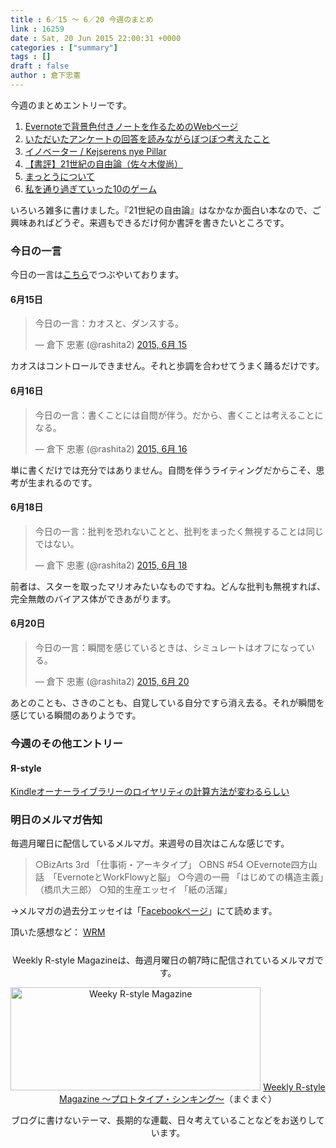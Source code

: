 ```yaml
---
title : 6／15 〜 6／20 今週のまとめ
link : 16259
date : Sat, 20 Jun 2015 22:00:31 +0000
categories : ["summary"]
tags : []
draft : false
author : 倉下忠憲
---
```


今週のまとめエントリーです。
 
<ol>

<li><a href="https://rashita.net/blog/?p=16222" target="_blank">Evernoteで背景色付きノートを作るためのWebページ</a></li>
<li><a href="https://rashita.net/blog/?p=16231" target="_blank">いただいたアンケートの回答を読みながらぼつぼつ考えたこと</a></li>
<li><a href="https://rashita.net/blog/?p=16237" target="_blank">イノベーター / Kejserens nye Pillar</a></li>
<li><a href="https://rashita.net/blog/?p=16243" target="_blank">【書評】21世紀の自由論（佐々木俊尚）</a></li>
<li><a href="https://rashita.net/blog/?p=16249" target="_blank">まっとうについて</a></li>
<li><a href="https://rashita.net/blog/?p=16253" target="_blank">私を通り過ぎていった10のゲーム</a></li>
</ol>

いろいろ雑多に書けました。『21世紀の自由論』はなかなか面白い本なので、ご興味あればどうぞ。来週もできるだけ何か書評を書きたいところです。

<h3>今日の一言</h3>
今日の一言は<a href="http://twitter.com/rashita2 ">こちら</a>でつぶやいております。

<h4>6月15日</h4>

<blockquote class="twitter-tweet" lang="ja"><p lang="ja" dir="ltr">今日の一言：カオスと、ダンスする。</p>&mdash; 倉下 忠憲 (@rashita2) <a href="https://twitter.com/rashita2/status/610286457811394560">2015, 6月 15</a></blockquote>
<script async src="//platform.twitter.com/widgets.js" charset="utf-8"></script>

カオスはコントロールできません。それと歩調を合わせてうまく踊るだけです。

<h4>6月16日</h4>

<blockquote class="twitter-tweet" lang="ja"><p lang="ja" dir="ltr">今日の一言：書くことには自問が伴う。だから、書くことは考えることになる。</p>&mdash; 倉下 忠憲 (@rashita2) <a href="https://twitter.com/rashita2/status/610714694966341632">2015, 6月 16</a></blockquote>
<script async src="//platform.twitter.com/widgets.js" charset="utf-8"></script>

単に書くだけでは充分ではありません。自問を伴うライティングだからこそ、思考が生まれるのです。

<h4>6月18日</h4>

<blockquote class="twitter-tweet" lang="ja"><p lang="ja" dir="ltr">今日の一言：批判を恐れないことと、批判をまったく無視することは同じではない。</p>&mdash; 倉下 忠憲 (@rashita2) <a href="https://twitter.com/rashita2/status/611510855729987584">2015, 6月 18</a></blockquote>
<script async src="//platform.twitter.com/widgets.js" charset="utf-8"></script>

前者は、スターを取ったマリオみたいなものですね。どんな批判も無視すれば、完全無敵のバイアス体ができあがります。

<h4>6月20日</h4>

<blockquote class="twitter-tweet" lang="ja"><p lang="ja" dir="ltr">今日の一言：瞬間を感じているときは、シミュレートはオフになっている。</p>&mdash; 倉下 忠憲 (@rashita2) <a href="https://twitter.com/rashita2/status/612099284570275840">2015, 6月 20</a></blockquote>
<script async src="//platform.twitter.com/widgets.js" charset="utf-8"></script>

あとのことも、さきのことも、自覚している自分ですら消え去る。それが瞬間を感じている瞬間のありようです。

<h3>今週のその他エントリー</h3>

<H4>Я-style</H4>

<a href="http://rashita.net/blog2/?p=741" target="_blank">Kindleオーナーライブラリーのロイヤリティの計算方法が変わるらしい</a>

<h3>明日のメルマガ告知</h3>
毎週月曜日に配信しているメルマガ。来週号の目次はこんな感じです。
<blockquote>
○BizArts 3rd 「仕事術・アーキタイプ」
○BNS #54
○Evernote四方山話　「EvernoteとWorkFlowyと脳」
○今週の一冊 「はじめての構造主義」（橋爪大三郎）
○知的生産エッセイ 「紙の活躍」
</blockquote>
→メルマガの過去分エッセイは「<a href="http://www.facebook.com/home.php#!/rashitaportal">Facebookページ</a>」にて読めます。

頂いた感想など：
<a class="twitter-timeline"  href="https://twitter.com/rashita2/timelines/427262290753097729"  data-widget-id="427265271171010561">WRM</a>
    <script>!function(d,s,id){var js,fjs=d.getElementsByTagName(s)[0],p=/^http:/.test(d.location)?'http':'https';if(!d.getElementById(id)){js=d.createElement(s);js.id=id;js.src=p+"://platform.twitter.com/widgets.js";fjs.parentNode.insertBefore(js,fjs);}}(document,"script","twitter-wjs");</script>


<div style="text-align:center;margin-top:25px;">
Weekly R-style Magazineは、毎週月曜日の朝7時に配信されているメルマガです。

<a href="http://www.mag2.com/m/0001185133.html" target="_blank"><img src="https://rashita.net/blog/wp-content/uploads/2010/09/mmbanner.jpg" alt="Weeky R-style Magazine" width="400" height="165" class="alignnone size-full wp-image-12201" /></a>
<a href="http://www.mag2.com/m/0001185133.html" target="_blank">Weekly R-style Magazine ～プロトタイプ・シンキング～</a>（まぐまぐ）

ブログに書けないテーマ、長期的な連載、日々考えていることなどをお送りしています。
</div> 